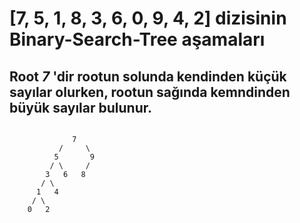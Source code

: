 # [7, 5, 1, 8, 3, 6, 0, 9, 4, 2] dizisinin Binary-Search-Tree aşamaları

## Root ***7*** 'dir rootun solunda kendinden küçük sayılar olurken, rootun sağında kemndinden büyük sayılar bulunur.

``` 
 
              7
           /     \
          5       9
         / \     / 
        3   6   8   
       / \ 
      1   4
     / \
    0   2 
   
 ```
